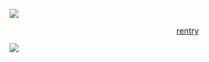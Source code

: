 ![](https://files.catbox.moe/bwvjac.gif)

                     [rentry](https://rentry.co/rotten-hound)

![](https://files.catbox.moe/qkuxmo.gif)
